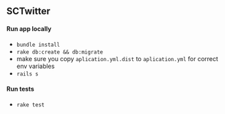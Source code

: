 ## SCTwitter

#### Run app locally

- `bundle install`
- `rake db:create && db:migrate`
- make sure you copy `aplication.yml.dist` to `aplication.yml` for correct env variables
- `rails s`

#### Run tests

- `rake test`
